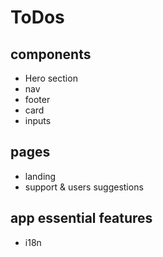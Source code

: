 # ToDos

## components

- Hero section
- nav
- footer
- card
- inputs

## pages

- landing
- support & users suggestions

## app essential features

- i18n 
